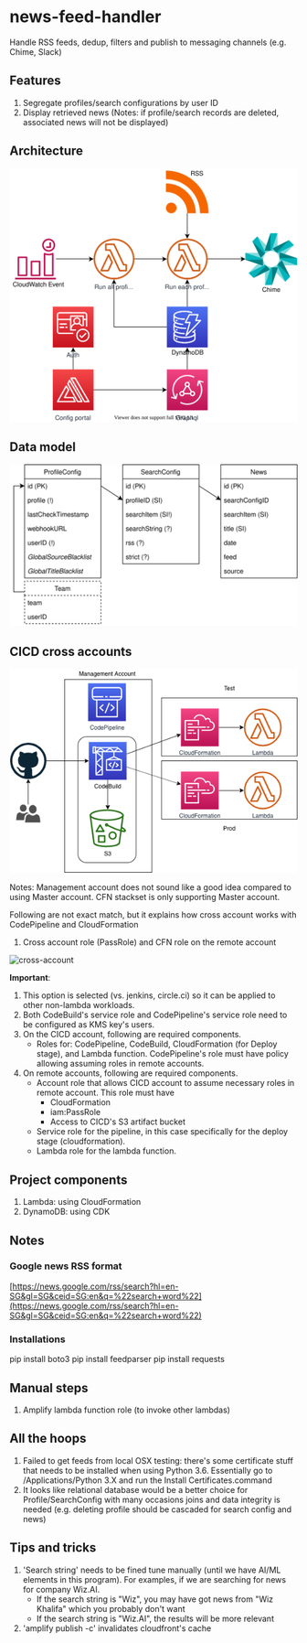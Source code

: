 # news-feed-handler

Handle RSS feeds, dedup, filters and publish to messaging channels (e.g. Chime, Slack)

## Features

1. Segregate profiles/search configurations by user ID
1. Display retrieved news (Notes: if profile/search records are deleted, associated news will not be displayed)

## Architecture

![architecture](./img/architecture.drawio.svg "high-level architecture")

## Data model

![data model](./img/data-model.drawio.svg "data model")

## CICD cross accounts

![cicd](./img/cross-account-cicd.png "cicd")

Notes: Management account does not sound like a good idea compared to using Master account. CFN stackset is only supporting Master account.

Following are not exact match, but it explains how cross account works with CodePipeline and CloudFormation

1. Cross account role (PassRole) and CFN role on the remote account

![cross-account](./img/details-cross-account-pipeline.drawio.svg "cross-account")

**Important**:

1. This option is selected (vs. jenkins, circle.ci) so it can be applied to other non-lambda workloads.
1. Both CodeBuild's service role and CodePipeline's service role need to be configured as KMS key's users.
1. On the CICD account, following are required components.
   * Roles for: CodePipeline, CodeBuild, CloudFormation (for Deploy stage), and Lambda function. CodePipeline's role must have policy allowing assuming roles in remote accounts.
1. On remote accounts, following are required components.
   * Account role that allows CICD account to assume necessary roles in remote account. This role must have
     * CloudFormation
     * iam:PassRole
     * Access to CICD's S3 artifact bucket
   * Service role for the pipeline, in this case specifically for the deploy stage (cloudformation).
   * Lambda role for the lambda function.

## Project components

1. Lambda: using CloudFormation
1. DynamoDB: using CDK

## Notes

### Google news RSS format

[https://news.google.com/rss/search?hl=en-SG&gl=SG&ceid=SG:en&q=%22search+word%22](https://news.google.com/rss/search?hl=en-SG&gl=SG&ceid=SG:en&q=%22search+word%22)

### Installations

pip install boto3
pip install feedparser
pip install requests

## Manual steps

1. Amplify lambda function role (to invoke other lambdas)

## All the hoops

1. Failed to get feeds from local OSX testing: there's some certificate stuff that needs to be installed when using Python 3.6. Essentially go to /Applications/Python 3.X and run the Install Certificates.command
1. It looks like relational database would be a better choice for Profile/SearchConfig with many occasions joins and data integrity is needed (e.g. deleting profile should be cascaded for search config and news)

## Tips and tricks

1. 'Search string' needs to be fined tune manually (until we have AI/ML elements in this program). For examples, if we are searching for news for company Wiz.AI.
   * If the search string is "Wiz", you may have got news from "Wiz Khalifa" which you probably don't want
   * If the search string is "Wiz.AI", the results will be more relevant
1. 'amplify publish -c' invalidates cloudfront's cache
